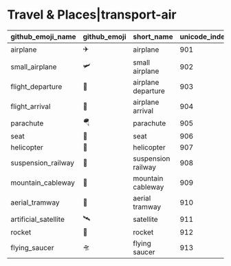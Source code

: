 # Travel & Places|transport-air

|github_emoji_name|github_emoji|short_name|unicode_index|
|---|---|---|---|
|airplane|:airplane:|airplane|901|
|small_airplane|:small_airplane:|small airplane|902|
|flight_departure|:flight_departure:|airplane departure|903|
|flight_arrival|:flight_arrival:|airplane arrival|904|
|parachute|:parachute:|parachute|905|
|seat|:seat:|seat|906|
|helicopter|:helicopter:|helicopter|907|
|suspension_railway|:suspension_railway:|suspension railway|908|
|mountain_cableway|:mountain_cableway:|mountain cableway|909|
|aerial_tramway|:aerial_tramway:|aerial tramway|910|
|artificial_satellite|:artificial_satellite:|satellite|911|
|rocket|:rocket:|rocket|912|
|flying_saucer|:flying_saucer:|flying saucer|913|

